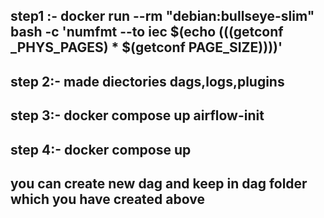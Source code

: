 ## step1 :- docker run --rm "debian:bullseye-slim" bash -c 'numfmt --to iec $(echo $(($(getconf _PHYS_PAGES) * $(getconf PAGE_SIZE))))'
## step 2:- made diectories dags,logs,plugins
## step 3:- docker compose up airflow-init
## step 4:- docker compose up



## you can create new dag and keep in dag folder which you have created above